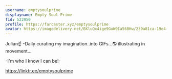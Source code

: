 ```yaml
---
username: emptysoulprime
displayname: Empty Soul Prime
fid: 522950
profile: https://farcaster.xyz/emptysoulprime
avatar: https://imagedelivery.net/BXluQx4ige9GuW0Ia56BHw/239a81ca-19e4-4cfa-5623-faf63659f000/original
---
```


Julian☝️
-Daily curating my imagination..into GIFs...🌎 illustrating in movement...

-I'm who I know I can be!-

https://linktr.ee/emptysoulprime
